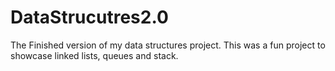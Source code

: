 # DataStrucutres2.0
 The Finished version of my data structures project. This was a fun project to showcase linked lists, queues and stack.
